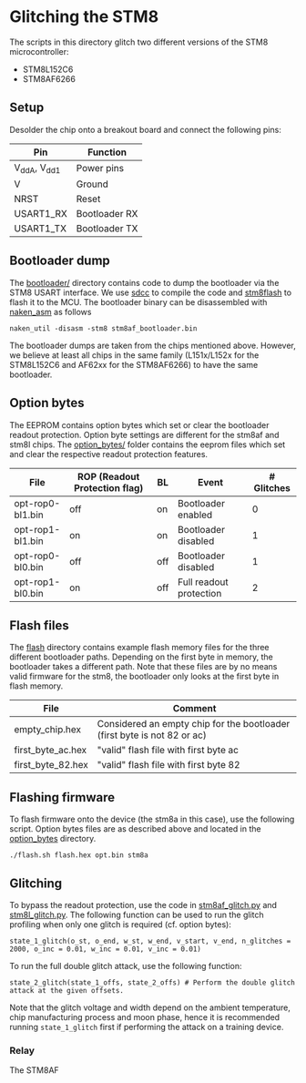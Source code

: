 # Glitching the STM8

The scripts in this directory glitch two different versions of the STM8 microcontroller:

- STM8L152C6
- STM8AF6266

## Setup
Desolder the chip onto a breakout board and connect the following pins:

| Pin | Function |
| --- | -------- |
| V<sub>ddA</sub>, V<sub>dd1</sub> | Power pins |
| V<ss> | Ground |
| NRST | Reset |
| USART1\_RX | Bootloader RX |
| USART1\_TX | Bootloader TX |

## Bootloader dump
The [bootloader/](bootloader) directory contains code to dump the bootloader via the STM8 USART interface. We use [sdcc](http://sdcc.sourceforge.net/) to compile the code and [stm8flash](https://github.com/vdudouyt/stm8flash) to flash it to the MCU. The bootloader binary can be disassembled with [naken\_asm](https://github.com/mikeakohn/naken_asm) as follows

```
naken_util -disasm -stm8 stm8af_bootloader.bin 
```

The bootloader dumps are taken from the chips mentioned above. However, we believe at least all chips in the same family (L151x/L152x for the STM8L152C6 and AF62xx for the STM8AF6266) to have the same bootloader. 


## Option bytes
The EEPROM contains option bytes which set or clear the bootloader readout protection. Option byte settings are different for the stm8af and stm8l chips. The [option\_bytes/](option_bytes) folder contains the eeprom files which set and clear the respective readout protection features. 

| File | ROP (Readout Protection flag) | BL | Event | \# Glitches |
| ---- | ----------------------------- | -- | ----- | ----------- |
| opt-rop0-bl1.bin | off | on | Bootloader enabled | 0 |
| opt-rop1-bl1.bin | on | on | Bootloader disabled | 1 |
| opt-rop0-bl0.bin | off | off | Bootloader disabled | 1 |
| opt-rop1-bl0.bin | on | off | Full readout protection | 2 |

## Flash files
The [flash](flash/) directory contains example flash memory files for the three different bootloader paths. Depending on the first byte in memory, the bootloader takes a different path. Note that these files are by no means valid firmware for the stm8, the bootloader only looks at the first byte in flash memory.

| File | Comment |
| ---- | ------- |
| empty\_chip.hex | Considered an empty chip for the bootloader (first byte is not 82 or ac) |
| first\_byte\_ac.hex | "valid" flash file with first byte ac |
| first\_byte\_82.hex | "valid" flash file with first byte 82 |


## Flashing firmware 
To flash firmware onto the device (the stm8a in this case), use the following script. Option bytes files are as described above and located in the [option\_bytes](option_bytes) directory. 

```./flash.sh flash.hex opt.bin stm8a```



## Glitching
To bypass the readout protection, use the code in [stm8af\_glitch.py](stm8af_glitch.py) and [stm8l\_glitch.py](stm8l_glitch.py). The following function can be used to run the glitch profiling when only one glitch is required (cf. option bytes): 

```
state_1_glitch(o_st, o_end, w_st, w_end, v_start, v_end, n_glitches = 2000, o_inc = 0.01, w_inc = 0.01, v_inc = 0.01)
```

To run the full double glitch attack, use the following function:

```
state_2_glitch(state_1_offs, state_2_offs) # Perform the double glitch attack at the given offsets.

```

Note that the glitch voltage and width depend on the ambient temperature, chip manufacturing process and moon phase, hence it is recommended running ```state_1_glitch``` first if performing the attack on a training device.

### Relay
The STM8AF 

